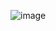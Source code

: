 ![image](https://user-images.githubusercontent.com/100980745/226926723-41f7b396-2f03-4898-a3bc-8486f557a491.png)


